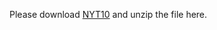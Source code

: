 Please download [NYT10](https://drive.google.com/drive/folders/1XRv032XN3ZlcNxC9B8tt8gBKL6bGqAvw?usp=sharing) and unzip the file here.
